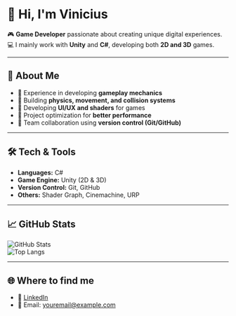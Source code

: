 # 👋 Hi, I'm Vinicius

🎮 **Game Developer** passionate about creating unique digital experiences.  
💻 I mainly work with **Unity** and **C#**, developing both **2D and 3D** games.  

---

## 🚀 About Me  
- 🔹 Experience in developing **gameplay mechanics**  
- 🔹 Building **physics, movement, and collision systems**  
- 🔹 Developing **UI/UX and shaders** for games  
- 🔹 Project optimization for **better performance**  
- 🔹 Team collaboration using **version control (Git/GitHub)**  

---

## 🛠️ Tech & Tools  
- **Languages:** C#  
- **Game Engine:** Unity (2D & 3D)  
- **Version Control:** Git, GitHub  
- **Others:** Shader Graph, Cinemachine, URP  

---

## 📈 GitHub Stats  
![GitHub Stats](https://github-readme-stats.vercel.app/api?username=ViniciusVsV&show_icons=true&theme=tokyonight)  
![Top Langs](https://github-readme-stats.vercel.app/api/top-langs/?username=ViniciusVsV&layout=compact&theme=tokyonight)  

---

## 🌐 Where to find me  
- 💼 [LinkedIn](https://www.linkedin.com/in/yourusername)  
- 📧 Email: youremail@example.com  
